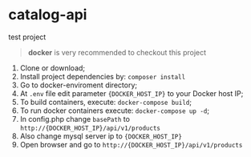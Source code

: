 # catalog-api

test project 

>**docker** is very recommended to checkout this project

1. Clone or download;
2. Install project dependencies by: `composer install`
3. Go to docker-enviroment directory;
4. At `.env` file edit parameter `{DOCKER_HOST_IP}` to your Docker host IP;
5. To build containers, execute: `docker-compose build`;
6. To run docker containers execute: `docker-compose up -d`;
7. In config.php change `basePath` to `http://{DOCKER_HOST_IP}/api/v1/products` 
8. Also change mysql server ip to `{DOCKER_HOST_IP}`
9. Open browser and go to `http://{DOCKER_HOST_IP}/api/v1/products`
